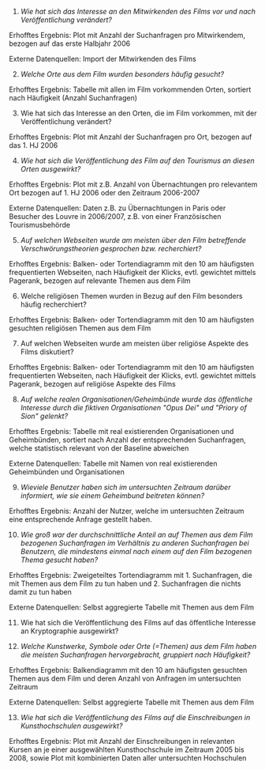 1) *Wie hat sich das Interesse an den Mitwirkenden des Films vor und nach Veröffentlichung verändert?*

Erhofftes Ergebnis: Plot mit Anzahl der Suchanfragen pro Mitwirkendem, bezogen auf das erste Halbjahr 2006

Externe Datenquellen: Import der Mitwirkenden des Films

2) *Welche Orte aus dem Film wurden besonders häufig gesucht?*

Erhofftes Ergebnis: Tabelle mit allen im Film vorkommenden Orten, sortiert nach Häufigkeit (Anzahl Suchanfragen)

3) Wie hat sich das Interesse an den Orten, die im Film vorkommen, mit der Veröffentlichung verändert?

Erhofftes Ergebnis: Plot mit Anzahl der Suchanfragen pro Ort, bezogen auf das 1. HJ 2006

4) *Wie hat sich die Veröffentlichung des Film auf den Tourismus an diesen Orten ausgewirkt?*

Erhofftes Ergebnis: Plot mit z.B. Anzahl von Übernachtungen pro relevantem Ort bezogen auf 1. HJ 2006 oder den Zeitraum 2006-2007

Externe Datenquellen: Daten z.B. zu Übernachtungen in Paris oder Besucher des Louvre in 2006/2007, z.B. von einer Französischen Tourismusbehörde

5) *Auf welchen Webseiten wurde am meisten über den Film betreffende Verschwörungstheorien gesprochen bzw. recherchiert?*

Erhofftes Ergebnis: Balken- oder Tortendiagramm mit den 10 am häufigsten frequentierten Webseiten, nach Häufigkeit der Klicks, evtl. gewichtet mittels Pagerank, bezogen auf relevante Themen aus dem Film

6) Welche religiösen Themen wurden in Bezug auf den Film besonders häufig recherchiert?

Erhofftes Ergebnis: Balken- oder Tortendiagramm mit den 10 am häufigsten gesuchten religiösen Themen aus dem Film

7) Auf welchen Webseiten wurde am meisten über religiöse Aspekte des Films diskutiert?

Erhofftes Ergebnis: Balken- oder Tortendiagramm mit den 10 am häufigsten frequentierten Webseiten, nach Häufigkeit der Klicks, evtl. gewichtet mittels Pagerank, bezogen auf religiöse Aspekte des Films

8) *Auf welche realen Organisationen/Geheimbünde wurde das öffentliche Interesse durch die fiktiven Organisationen "Opus Dei" und "Priory of Sion" gelenkt?*

Erhofftes Ergebnis: Tabelle mit real existierenden Organisationen und Geheimbünden, sortiert nach Anzahl der entsprechenden Suchanfragen, welche statistisch relevant von der Baseline abweichen

Externe Datenquellen: Tabelle mit Namen von real existierenden Geheimbünden und Organisationen

9) *Wieviele Benutzer haben sich im untersuchten Zeitraum darüber informiert, wie sie einem Geheimbund beitreten können?*

Erhofftes Ergebnis: Anzahl der Nutzer, welche im untersuchten Zeitraum eine entsprechende Anfrage gestellt haben.

10) *Wie groß war der durchschnittliche Anteil an auf Themen aus dem Film bezogenen Suchanfragen im Verhältnis zu anderen Suchanfragen bei Benutzern, die mindestens einmal nach einem auf den Film bezogenen Thema gesucht haben?*

Erhofftes Ergebnis: Zweigeteiltes Tortendiagramm mit 1. Suchanfragen, die mit Themen aus dem Film zu tun haben und 2. Suchanfragen die nichts damit zu tun haben

Externe Datenquellen: Selbst aggregierte Tabelle mit Themen aus dem Film

11) Wie hat sich die Veröffentlichung des Films auf das öffentliche Interesse an Kryptographie ausgewirkt?

12) *Welche Kunstwerke, Symbole oder Orte (=Themen) aus dem Film haben die meisten Suchanfragen hervorgebracht, gruppiert nach Häufigkeit?*

Erhofftes Ergebnis: Balkendiagramm mit den 10 am häufigsten gesuchten Themen aus dem Film und deren Anzahl von Anfragen im untersuchten Zeitraum

Externe Datenquellen: Selbst aggregierte Tabelle mit Themen aus dem Film
 
13) *Wie hat sich die Veröffentlichung des Films auf die Einschreibungen in Kunsthochschulen ausgewirkt?*

Erhofftes Ergebnis: Plot mit Anzahl der Einschreibungen in relevanten Kursen an je einer ausgewählten Kunsthochschule im Zeitraum 2005 bis 2008,
sowie Plot mit kombinierten Daten aller untersuchten Hochschulen

